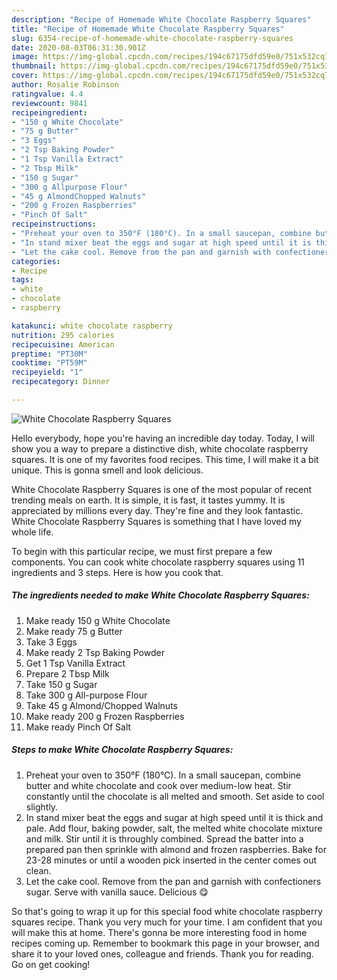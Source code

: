 ```yaml
---
description: "Recipe of Homemade White Chocolate Raspberry Squares"
title: "Recipe of Homemade White Chocolate Raspberry Squares"
slug: 6354-recipe-of-homemade-white-chocolate-raspberry-squares
date: 2020-08-03T06:31:30.901Z
image: https://img-global.cpcdn.com/recipes/194c67175dfd59e0/751x532cq70/white-chocolate-raspberry-squares-recipe-main-photo.jpg
thumbnail: https://img-global.cpcdn.com/recipes/194c67175dfd59e0/751x532cq70/white-chocolate-raspberry-squares-recipe-main-photo.jpg
cover: https://img-global.cpcdn.com/recipes/194c67175dfd59e0/751x532cq70/white-chocolate-raspberry-squares-recipe-main-photo.jpg
author: Rosalie Robinson
ratingvalue: 4.4
reviewcount: 9841
recipeingredient:
- "150 g White Chocolate"
- "75 g Butter"
- "3 Eggs"
- "2 Tsp Baking Powder"
- "1 Tsp Vanilla Extract"
- "2 Tbsp Milk"
- "150 g Sugar"
- "300 g Allpurpose Flour"
- "45 g AlmondChopped Walnuts"
- "200 g Frozen Raspberries"
- "Pinch Of Salt"
recipeinstructions:
- "Preheat your oven to 350°F (180°C). In a small saucepan, combine butter and white chocolate and cook over medium-low heat. Stir constantly until the chocolate is all melted and smooth. Set aside to cool slightly."
- "In stand mixer beat the eggs and sugar at high speed until it is thick and pale. Add flour, baking powder, salt, the melted white chocolate mixture and milk. Stir until it is throughly combined. Spread the batter into a prepared pan then sprinkle with almond and frozen raspberries. Bake for 23-28 minutes or until a wooden pick inserted in the center comes out clean."
- "Let the cake cool. Remove from the pan and garnish with confectioners sugar. Serve with vanilla sauce. Delicious 😋"
categories:
- Recipe
tags:
- white
- chocolate
- raspberry

katakunci: white chocolate raspberry 
nutrition: 295 calories
recipecuisine: American
preptime: "PT30M"
cooktime: "PT59M"
recipeyield: "1"
recipecategory: Dinner

---
```



![White Chocolate Raspberry Squares](https://img-global.cpcdn.com/recipes/194c67175dfd59e0/751x532cq70/white-chocolate-raspberry-squares-recipe-main-photo.jpg)

Hello everybody, hope you're having an incredible day today. Today, I will show you a way to prepare a distinctive dish, white chocolate raspberry squares. It is one of my favorites food recipes. This time, I will make it a bit unique. This is gonna smell and look delicious.

White Chocolate Raspberry Squares is one of the most popular of recent trending meals on earth. It is simple, it is fast, it tastes yummy. It is appreciated by millions every day. They're fine and they look fantastic. White Chocolate Raspberry Squares is something that I have loved my whole life.




To begin with this particular recipe, we must first prepare a few components. You can cook white chocolate raspberry squares using 11 ingredients and 3 steps. Here is how you cook that.

<!--inarticleads1-->

##### The ingredients needed to make White Chocolate Raspberry Squares:

1. Make ready 150 g White Chocolate
1. Make ready 75 g Butter
1. Take 3 Eggs
1. Make ready 2 Tsp Baking Powder
1. Get 1 Tsp Vanilla Extract
1. Prepare 2 Tbsp Milk
1. Take 150 g Sugar
1. Take 300 g All-purpose Flour
1. Take 45 g Almond/Chopped Walnuts
1. Make ready 200 g Frozen Raspberries
1. Make ready Pinch Of Salt




<!--inarticleads2-->

##### Steps to make White Chocolate Raspberry Squares:

1. Preheat your oven to 350°F (180°C). In a small saucepan, combine butter and white chocolate and cook over medium-low heat. Stir constantly until the chocolate is all melted and smooth. Set aside to cool slightly.
1. In stand mixer beat the eggs and sugar at high speed until it is thick and pale. Add flour, baking powder, salt, the melted white chocolate mixture and milk. Stir until it is throughly combined. Spread the batter into a prepared pan then sprinkle with almond and frozen raspberries. Bake for 23-28 minutes or until a wooden pick inserted in the center comes out clean.
1. Let the cake cool. Remove from the pan and garnish with confectioners sugar. Serve with vanilla sauce. Delicious 😋




So that's going to wrap it up for this special food white chocolate raspberry squares recipe. Thank you very much for your time. I am confident that you will make this at home. There's gonna be more interesting food in home recipes coming up. Remember to bookmark this page in your browser, and share it to your loved ones, colleague and friends. Thank you for reading. Go on get cooking!
